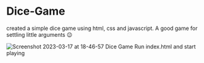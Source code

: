 # Dice-Game
created a simple dice game using html, css and javascript. 
A good game for settling little arguments 😉


![Screenshot 2023-03-17 at 18-46-57 Dice Game](https://user-images.githubusercontent.com/73652750/225980267-885b7cf3-26c4-496b-9243-3da26c12276b.png)
Run index.html and start playing
